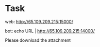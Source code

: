 # Task

web: http://65.109.209.215:15000/

bot: echo URL | http://65.109.209.215:14000/

Please download the attachment
